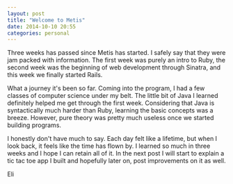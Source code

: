 ```yaml
---
layout: post
title: "Welcome to Metis"
date: 2014-10-10 20:55
categories: personal
---
```

Three weeks has passed since Metis has started. I safely say that they were jam
packed with information. The first week was purely an intro to Ruby, the second
week was the beginning of web development through Sinatra, and this week we
finally started Rails.

What a journey it's been so far. Coming into the program, I had a few classes of
computer science under my belt. The little bit of Java I learned definitely
helped me get through the first week. Considering that Java is syntactically
much harder than Ruby, learning the basic concepts was a breeze. However,
pure theory was pretty much useless once we started building programs. 

I honestly don't have much to say. Each day felt like a lifetime, but when I
look back, it feels like the time has flown by. I learned so much in three weeks
and I hope I can retain all of it. In the next post I will start to explain a
tic tac toe app I built and hopefully later on, post improvements on it as well.

Eli
